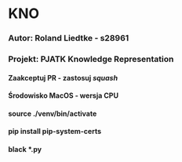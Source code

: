 # KNO

### Autor: Roland Liedtke - s28961
### Projekt: PJATK Knowledge Representation

#### Zaakceptuj PR - zastosuj ***squash***
#### Środowisko MacOS - wersja CPU

#### source ./venv/bin/activate
#### pip install pip-system-certs
#### black *.py